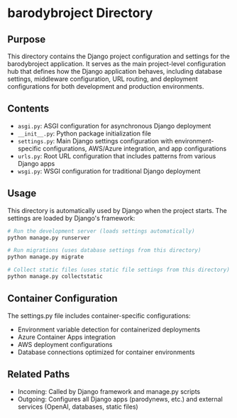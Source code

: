 
# barodybroject Directory

## Purpose
This directory contains the Django project configuration and settings for the barodybroject application. It serves as the main project-level configuration hub that defines how the Django application behaves, including database settings, middleware configuration, URL routing, and deployment configurations for both development and production environments.

## Contents
- `asgi.py`: ASGI configuration for asynchronous Django deployment
- `__init__.py`: Python package initialization file
- `settings.py`: Main Django settings configuration with environment-specific configurations, AWS/Azure integration, and app configurations
- `urls.py`: Root URL configuration that includes patterns from various Django apps
- `wsgi.py`: WSGI configuration for traditional Django deployment

## Usage
This directory is automatically used by Django when the project starts. The settings are loaded by Django's framework:

```bash
# Run the development server (loads settings automatically)
python manage.py runserver

# Run migrations (uses database settings from this directory)
python manage.py migrate

# Collect static files (uses static file settings from this directory)
python manage.py collectstatic
```

## Container Configuration
The settings.py file includes container-specific configurations:
- Environment variable detection for containerized deployments
- Azure Container Apps integration
- AWS deployment configurations
- Database connections optimized for container environments

## Related Paths
- Incoming: Called by Django framework and manage.py scripts
- Outgoing: Configures all Django apps (parodynews, etc.) and external services (OpenAI, databases, static files)

